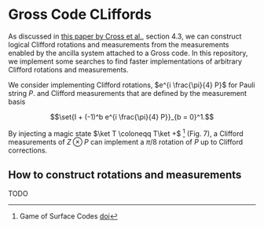 # Gross Code CLiffords

As discussed in [this paper by Cross et al.](https://arxiv.org/abs/2407.18393), section 4.3,
we can construct logical Clifford rotations and measurements from the measurements enabled by the ancilla system attached to a Gross code.
In this repository,
we implement some searches to find faster implementations of arbitrary Clifford rotations and measurements.

We consider implementing Clifford rotations, $e^{i \frac{\pi}{4} P}$ for Pauli string $P$.
and Clifford measurements that are defined by the measurement basis

$$\set{I + (-1)^b e^{i \frac{\pi}{4} P}}_{b = 0}^1.$$

By injecting a magic state $\ket T \coloneqq T\ket +$ [^game] (Fig. 7),
a Clifford measurements of $Z \otimes P$ can implement a $\pi/8$ rotation of $P$ up to Clifford corrections.

[^game]: Game of Surface Codes [doi](https://doi.org/10.22331/q-2019-03-05-128)

## How to construct rotations and measurements

TODO